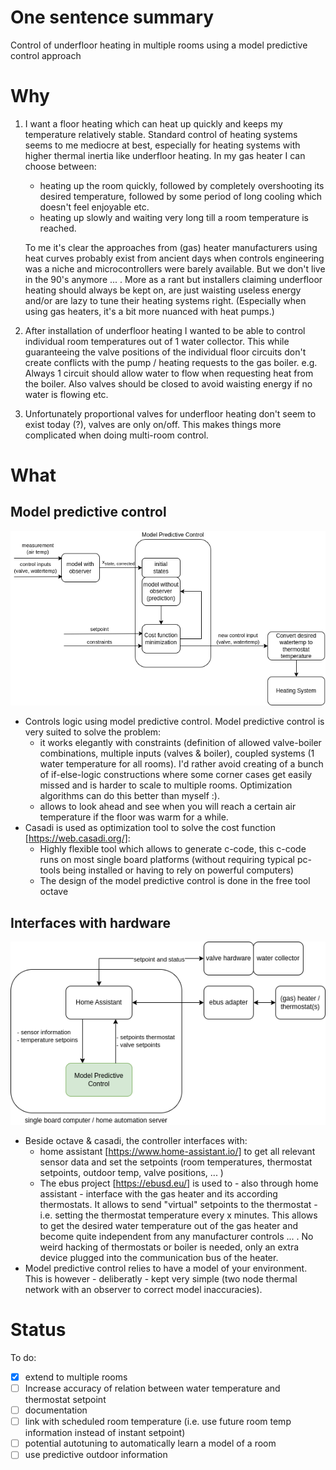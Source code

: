 # One sentence summary
Control of underfloor heating in multiple rooms using a model predictive control approach

# Why

1. I want a floor heating which can heat up quickly and keeps my temperature relatively stable.
Standard control of heating systems seems to me mediocre at best, especially for heating systems with higher thermal inertia like underfloor heating.
In my gas heater I can choose between:
   * heating up the room quickly, followed by completely overshooting its desired temperature, followed by some period of long cooling which doesn't feel enjoyable etc.
   * heating up slowly and waiting very long till a room temperature is reached.

    To me it's clear the approaches from (gas) heater manufacturers using heat curves probably exist from ancient days when controls engineering was a niche and microcontrollers were barely available. But we don't live in the 90's anymore ... .
    More as a rant but installers claiming underfloor heating should always be kept on, are just waisting useless energy and/or are lazy to tune their heating systems right. (Especially when using gas heaters, it's a bit more nuanced with heat pumps.)

2. After installation of underfloor heating I wanted to be able to control individual room temperatures out of 1 water collector. This while guaranteeing the valve positions of the individual floor circuits don't create conflicts with the pump / heating requests to the gas boiler. e.g. Always 1 circuit should allow water to flow when requesting heat from the boiler. Also valves should be closed to avoid waisting energy if no water is flowing etc.
3. Unfortunately proportional valves for underfloor heating don't seem to exist today (?), valves are only on/off. This makes things more complicated when doing multi-room control.


# What

## Model predictive control

![MPC workflow](WorkFlow.png)

* Controls logic using model predictive control. Model predictive control is very suited to solve the problem:
  * it works elegantly with constraints (definition of allowed valve-boiler combinations, multiple inputs (valves & boiler), coupled systems (1 water temperature for all rooms).
  I'd rather avoid creating of a bunch of if-else-logic constructions where some corner cases get easily missed and is harder to scale to multiple rooms.
  Optimization algorithms can do this better than myself :).
  * allows to look ahead and see when you will reach a certain air temperature if the floor was warm for a while.
* Casadi is used as optimization tool to solve the cost function [https://web.casadi.org/]:
  * Highly flexible tool which allows to generate c-code, this c-code runs on most single board platforms (without requiring typical pc-tools being installed or having to rely on powerful computers)
  * The design of the model predictive control is done in the free tool octave

## Interfaces with hardware

![Interfaces](Interfaces.png)


* Beside octave & casadi, the controller interfaces with:
  * home assistant [https://www.home-assistant.io/] to get all relevant sensor data and set the setpoints (room temperatures, thermostat setpoints, outdoor temp, valve positions, ... )
  * The ebus project [https://ebusd.eu/] is used to - also through home assistant - interface with the gas heater and its according thermostats. It allows to send "virtual" setpoints to the thermostat - i.e. setting the thermostat temperature every x minutes. This allows to get the desired water temperature out of the gas heater and become quite independent from any manufacturer controls ... . No weird hacking of thermostats or boiler is needed, only an extra device plugged into the communication bus of the heater.
* Model predictive control relies to have a model of your environment. This is however - deliberatly - kept very simple (two node thermal network with an observer to correct model inaccuracies).

# Status
To do:
- [x] extend to multiple rooms
- [ ] Increase accuracy of relation between water temperature and thermostat setpoint
- [ ] documentation
- [ ] link with scheduled room temperature (i.e. use future room temp information instead of instant setpoint)
- [ ] potential autotuning to automatically learn a model of a room
- [ ] use predictive outdoor information
